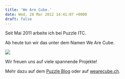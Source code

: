 ```yaml
---
title: 'We Are Cube.'
date: Wed, 28 Mar 2012 14:41:07 +0000
draft: false
---
```


Seit Mai 2011 arbeite ich bei Puzzle ITC.

Ab heute tun wir das unter dem Namen We Are Cube.

![](https://phaven-prod.s3.amazonaws.com/files/image_part/asset/697800/9PmK9CIleQNyjsOr1HWF0IuM4s0/WeAreCube.jpg)

Wir freuen uns auf viele spannende Projekte!

Mehr dazu auf dem [Puzzle Blog](http://www.puzzle.ch/blog/articles/2012/03/27/we-are-cube-das-user-experience-studio-von-puzzle-itc/) oder auf [wearecube.ch](http://www.wearecube.ch).